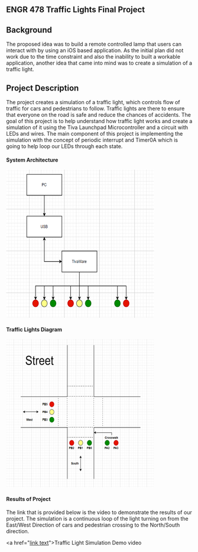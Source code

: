 ## ENGR 478 Traffic Lights Final Project

<h2> Background </h2>
The proposed idea was to build a remote controlled lamp that users can interact with by using an iOS based application. As the initial plan did not work due to the time constraint and also the inability to built a workable application, another idea that came into mind was to create a simulation of a traffic light. 


<h2> Project Description </h2>
The project creates a simulation of a traffic light, which controls flow of traffic for cars and pedestrians to follow. Traffic lights are there to ensure that everyone on the road is safe and reduce the chances of accidents. The goal of this project is to help understand how traffic light works and create a simulation of it using the Tiva Launchpad Microcontroller and a circuit with LEDs and wires. The main component of this project is implementing the simulation with the concept of periodic interrupt and Timer0A which is going to help loop our LEDs through each state.

<h4> System Architecture </h4>
<img src="images/TrafficLights_SystemArchitecture.PNG" width="400" height="400">
<h4> Traffic Lights Diagram </h4>
<img src="images/TrafficLights_Diagram.PNG" width="400" height="400">

<h4> Results of Project </h4>
The link that is provided below is the video to demonstrate the results of our project. The simulation is a continuous loop of the light turning on from the East/West Direction of cars and pedestrian crossing to the North/South direction.


<a href="<a href="https://drive.google.com/file/d/1kpBDTwzpZImwBYgF6U_FX86WS8rT6iO5/view?usp=sharing">link text</a>">Traffic Light Simulation Demo video</a>

